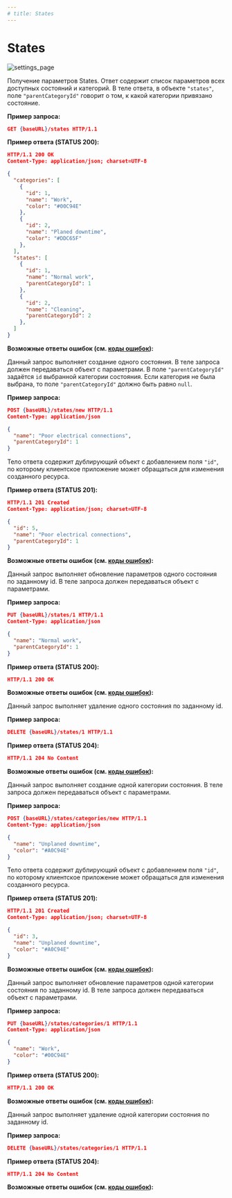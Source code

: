 ```yaml
---
# title: States
---
```

# States

![settings_page](/images/settings_page/states.png)

<req method="get" path="/states" isArrow>

Получение параметров States. Ответ содержит список параметров всех доступных состояний и категорий. В теле ответа, в объекте `"states"`, поле `"parentCategoryId"` говорит о том, к какой категории привязано состояние.

**Пример запроса:**

```json
GET {baseURL}/states HTTP/1.1
```

**Пример ответа (STATUS 200):**

```json
HTTP/1.1 200 OK
Content-Type: application/json; charset=UTF-8

{
  "categories": [
    {
      "id": 1,
      "name": "Work",
      "color": "#00C94E"
    },
    {
      "id": 2,
      "name": "Planed downtime",
      "color": "#DDC65F"
    },
  ],
  "states": [
    {
      "id": 1,
      "name": "Normal work",
      "parentCategoryId": 1
    },
    {
      "id": 2,
      "name": "Cleaning",
      "parentCategoryId": 2
    },
  ]
}
```

**Возможные ответы ошибок (см. [коды ошибок](/api/v1/errors.html)):**

</req>

<!-- ********************************************************************************************** -->
<req method="post" path="/states/new" isArrow>

Данный запрос выполняет создание одного состояния.
В теле запроса должен передаваться объект с параметрами. В поле `"parentCategoryId"` задаётся `id` выбранной категории состояния. Если категория не была выбрана, то поле `"parentCategoryId"` должно быть равно `null`.

**Пример запроса:**

```json
POST {baseURL}/states/new HTTP/1.1
Content-Type: application/json

{
  "name": "Poor electrical connections",
  "parentCategoryId": 1
}
```

Тело ответа содержит дублирующий объект с добавлением поля `"id"`, по которому клиентское приложение может обращаться для изменения созданного ресурса.

**Пример ответа (STATUS 201):**

```json
HTTP/1.1 201 Created
Content-Type: application/json; charset=UTF-8

{
  "id": 5,
  "name": "Poor electrical connections",
  "parentCategoryId": 1
}
```

**Возможные ответы ошибок (см. [коды ошибок](/api/v1/errors.html)):**

</req>

<!-- ********************************************************************************************** -->
<req method="put" path="/states/{id}" isArrow>

Данный запрос выполняет обновление параметров одного состояния по заданному id.
В теле запроса должен передаваться объект с параметрами.

**Пример запроса:**

```json
PUT {baseURL}/states/1 HTTP/1.1
Content-Type: application/json

{
  "name": "Normal work",
  "parentCategoryId": 1
}
```

**Пример ответа (STATUS 200):**

```json
HTTP/1.1 200 OK
```

**Возможные ответы ошибок (см. [коды ошибок](/api/v1/errors.html)):**

</req>

<!-- ********************************************************************************************** -->
<req method="delete" path="/states/{id}" isArrow>

Данный запрос выполняет удаление одного состояния по заданному id.

**Пример запроса:**

```json
DELETE {baseURL}/states/1 HTTP/1.1
```

**Пример ответа (STATUS 204):**

```json
HTTP/1.1 204 No Content
```

**Возможные ответы ошибок (см. [коды ошибок](/api/v1/errors.html)):**

</req>

<!-- ********************************************************************************************** -->
<req method="post" path="/states/categories/new" isArrow>

Данный запрос выполняет создание одной категории состояния.
В теле запроса должен передаваться объект с параметрами.

**Пример запроса:**

```json
POST {baseURL}/states/categories/new HTTP/1.1
Content-Type: application/json

{
  "name": "Unplaned downtime",
  "color": "#A0C94E"
}
```

Тело ответа содержит дублирующий объект с добавлением поля `"id"`, по которому клиентское приложение может обращаться для изменения созданного ресурса.

**Пример ответа (STATUS 201):**

```json
HTTP/1.1 201 Created
Content-Type: application/json; charset=UTF-8

{
  "id": 3,
  "name": "Unplaned downtime",
  "color": "#A0C94E"
}
```

**Возможные ответы ошибок (см. [коды ошибок](/api/v1/errors.html)):**

</req>

<!-- ********************************************************************************************** -->
<req method="put" path="/states/categories/{id}" isArrow>

Данный запрос выполняет обновление параметров одной категории состояния по заданному id.
В теле запроса должен передаваться объект с параметрами.

**Пример запроса:**

```json
PUT {baseURL}/states/categories/1 HTTP/1.1
Content-Type: application/json

{
  "name": "Work",
  "color": "#00C94E"
}
```

**Пример ответа (STATUS 200):**

```json
HTTP/1.1 200 OK
```

**Возможные ответы ошибок (см. [коды ошибок](/api/v1/errors.html)):**

</req>

<!-- ********************************************************************************************** -->
<req method="delete" path="/states/categories/{id}" isArrow>

Данный запрос выполняет удаление одной категории состояния по заданному id.

**Пример запроса:**

```json
DELETE {baseURL}/states/categories/1 HTTP/1.1
```

**Пример ответа (STATUS 204):**

```json
HTTP/1.1 204 No Content
```

**Возможные ответы ошибок (см. [коды ошибок](/api/v1/errors.html)):**

</req>